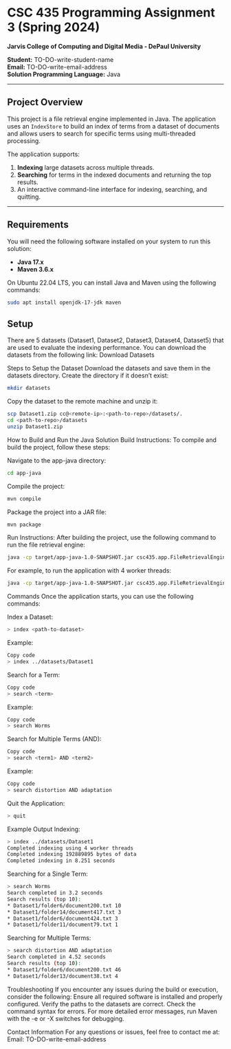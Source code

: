 # CSC 435 Programming Assignment 3 (Spring 2024)

**Jarvis College of Computing and Digital Media - DePaul University**

**Student:** TO-DO-write-student-name  
**Email:** TO-DO-write-email-address  
**Solution Programming Language:** Java  

---

## Project Overview

This project is a file retrieval engine implemented in Java. The application uses an `IndexStore` to build an index of terms from a dataset of documents and allows users to search for specific terms using multi-threaded processing. 

The application supports:
1. **Indexing** large datasets across multiple threads.
2. **Searching** for terms in the indexed documents and returning the top results.
3. An interactive command-line interface for indexing, searching, and quitting.

---

## Requirements

You will need the following software installed on your system to run this solution:

- **Java 17.x**  
- **Maven 3.6.x**

On Ubuntu 22.04 LTS, you can install Java and Maven using the following commands:
```bash
sudo apt install openjdk-17-jdk maven
```

## Setup
There are 5 datasets (Dataset1, Dataset2, Dataset3, Dataset4, Dataset5) that are used to evaluate the indexing performance. You can download the datasets from the following link:
Download Datasets

Steps to Setup the Dataset
Download the datasets and save them in the datasets directory. Create the directory if it doesn’t exist:

```bash
mkdir datasets
```


Copy the dataset to the remote machine and unzip it:
```bash
scp Dataset1.zip cc@<remote-ip>:<path-to-repo>/datasets/.
cd <path-to-repo>/datasets
unzip Dataset1.zip
```

How to Build and Run the Java Solution
Build Instructions:
To compile and build the project, follow these steps:

Navigate to the app-java directory:

```bash
cd app-java
```
Compile the project:

```bash
mvn compile
```

Package the project into a JAR file:

```bash
mvn package
```

Run Instructions:
After building the project, use the following command to run the file retrieval engine:

```bash
java -cp target/app-java-1.0-SNAPSHOT.jar csc435.app.FileRetrievalEngine <number of worker threads>
```


For example, to run the application with 4 worker threads:

```bash
java -cp target/app-java-1.0-SNAPSHOT.jar csc435.app.FileRetrievalEngine 4
```

Commands
Once the application starts, you can use the following commands:

Index a Dataset:

```bash
> index <path-to-dataset>
```

Example:

```bash
Copy code
> index ../datasets/Dataset1
```

Search for a Term:

```bash
Copy code
> search <term>
```

Example:

```bash
Copy code
> search Worms
```

Search for Multiple Terms (AND):

```bash
Copy code
> search <term1> AND <term2>
```

Example:

```bash
Copy code
> search distortion AND adaptation
```


Quit the Application:

```bash
> quit
```

Example Output
Indexing:
```bash
> index ../datasets/Dataset1
Completed indexing using 4 worker threads
Completed indexing 192889895 bytes of data
Completed indexing in 8.251 seconds
```

Searching for a Single Term:
```bash
> search Worms
Search completed in 3.2 seconds
Search results (top 10):
* Dataset1/folder6/document200.txt 10
* Dataset1/folder14/document417.txt 3
* Dataset1/folder6/document424.txt 3
* Dataset1/folder11/document79.txt 1
```

Searching for Multiple Terms:
```bash
> search distortion AND adaptation
Search completed in 4.52 seconds
Search results (top 10):
* Dataset1/folder6/document200.txt 46
* Dataset1/folder13/document38.txt 4
```

Troubleshooting
If you encounter any issues during the build or execution, consider the following:
Ensure all required software is installed and properly configured.
Verify the paths to the datasets are correct.
Check the command syntax for errors.
For more detailed error messages, run Maven with the -e or -X switches for debugging.



Contact Information
For any questions or issues, feel free to contact me at:
Email: TO-DO-write-email-address

